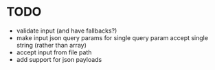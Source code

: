 # TODO

- validate input (and have fallbacks?)
- make input json query params for single query param accept single string (rather than array)
- accept input from file path
- add support for json payloads